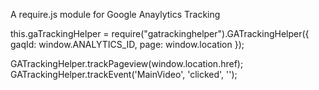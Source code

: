 A require.js module for Google Anaylytics Tracking


this.gaTrackingHelper = require("gatrackinghelper").GATrackingHelper({
	gaqId: window.ANALYTICS_ID,
	page: window.location
}); 


GATrackingHelper.trackPageview(window.location.href);
GATrackingHelper.trackEvent('MainVideo', 'clicked', ''); 
